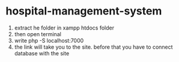 # hospital-management-system
1. extract he folder in xampp htdocs folder
2. then open terminal
3. write php -S localhost:7000
4. the link will take you to the site. 
before that you have to connect database with the site

